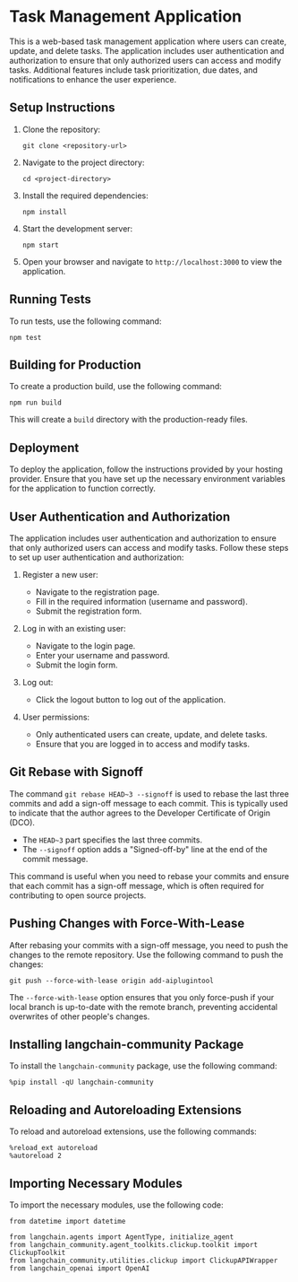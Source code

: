 # Task Management Application

This is a web-based task management application where users can create, update, and delete tasks. The application includes user authentication and authorization to ensure that only authorized users can access and modify tasks. Additional features include task prioritization, due dates, and notifications to enhance the user experience.

## Setup Instructions

1. Clone the repository:
   ```
   git clone <repository-url>
   ```

2. Navigate to the project directory:
   ```
   cd <project-directory>
   ```

3. Install the required dependencies:
   ```
   npm install
   ```

4. Start the development server:
   ```
   npm start
   ```

5. Open your browser and navigate to `http://localhost:3000` to view the application.

## Running Tests

To run tests, use the following command:
```
npm test
```

## Building for Production

To create a production build, use the following command:
```
npm run build
```

This will create a `build` directory with the production-ready files.

## Deployment

To deploy the application, follow the instructions provided by your hosting provider. Ensure that you have set up the necessary environment variables for the application to function correctly.

## User Authentication and Authorization

The application includes user authentication and authorization to ensure that only authorized users can access and modify tasks. Follow these steps to set up user authentication and authorization:

1. Register a new user:
   - Navigate to the registration page.
   - Fill in the required information (username and password).
   - Submit the registration form.

2. Log in with an existing user:
   - Navigate to the login page.
   - Enter your username and password.
   - Submit the login form.

3. Log out:
   - Click the logout button to log out of the application.

4. User permissions:
   - Only authenticated users can create, update, and delete tasks.
   - Ensure that you are logged in to access and modify tasks.

## Git Rebase with Signoff

The command `git rebase HEAD~3 --signoff` is used to rebase the last three commits and add a sign-off message to each commit. This is typically used to indicate that the author agrees to the Developer Certificate of Origin (DCO).

* The `HEAD~3` part specifies the last three commits.
* The `--signoff` option adds a "Signed-off-by" line at the end of the commit message.

This command is useful when you need to rebase your commits and ensure that each commit has a sign-off message, which is often required for contributing to open source projects.

## Pushing Changes with Force-With-Lease

After rebasing your commits with a sign-off message, you need to push the changes to the remote repository. Use the following command to push the changes:

```
git push --force-with-lease origin add-aiplugintool
```

The `--force-with-lease` option ensures that you only force-push if your local branch is up-to-date with the remote branch, preventing accidental overwrites of other people's changes.

## Installing langchain-community Package

To install the `langchain-community` package, use the following command:

```
%pip install -qU langchain-community
```

## Reloading and Autoreloading Extensions

To reload and autoreload extensions, use the following commands:

```
%reload_ext autoreload
%autoreload 2
```

## Importing Necessary Modules

To import the necessary modules, use the following code:

```
from datetime import datetime

from langchain.agents import AgentType, initialize_agent
from langchain_community.agent_toolkits.clickup.toolkit import ClickupToolkit
from langchain_community.utilities.clickup import ClickupAPIWrapper
from langchain_openai import OpenAI
```
